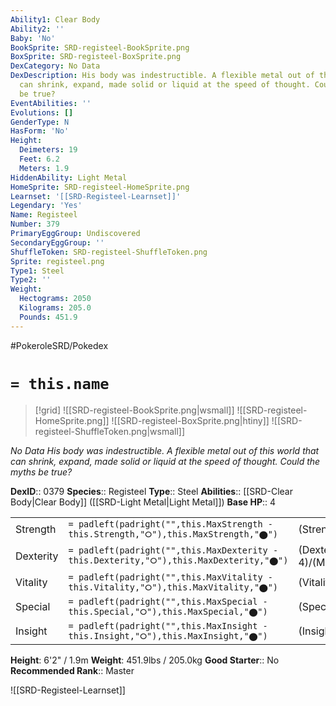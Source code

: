 ```yaml
---
Ability1: Clear Body
Ability2: ''
Baby: 'No'
BookSprite: SRD-registeel-BookSprite.png
BoxSprite: SRD-registeel-BoxSprite.png
DexCategory: No Data
DexDescription: His body was indestructible. A flexible metal out of this world that
  can shrink, expand, made solid or liquid at the speed of thought. Could the myths
  be true?
EventAbilities: ''
Evolutions: []
GenderType: N
HasForm: 'No'
Height:
  Deimeters: 19
  Feet: 6.2
  Meters: 1.9
HiddenAbility: Light Metal
HomeSprite: SRD-registeel-HomeSprite.png
Learnset: '[[SRD-Registeel-Learnset]]'
Legendary: 'Yes'
Name: Registeel
Number: 379
PrimaryEggGroup: Undiscovered
SecondaryEggGroup: ''
ShuffleToken: SRD-registeel-ShuffleToken.png
Sprite: registeel.png
Type1: Steel
Type2: ''
Weight:
  Hectograms: 2050
  Kilograms: 205.0
  Pounds: 451.9
---
```


#PokeroleSRD/Pokedex

# `= this.name`

> [!grid]
> ![[SRD-registeel-BookSprite.png|wsmall]]
> ![[SRD-registeel-HomeSprite.png]]
> ![[SRD-registeel-BoxSprite.png|htiny]]
> ![[SRD-registeel-ShuffleToken.png|wsmall]]


*No Data*
*His body was indestructible. A flexible metal out of this world that can shrink, expand, made solid or liquid at the speed of thought. Could the myths be true?*

**DexID**:: 0379
**Species**:: Registeel
**Type**:: Steel
**Abilities**:: [[SRD-Clear Body|Clear Body]] ([[SRD-Light Metal|Light Metal]])
**Base HP**:: 4

|           |                                                                                        |                                          |
| --------- | -------------------------------------------------------------------------------------- | ---------------------------------------- |
| Strength  | `= padleft(padright("",this.MaxStrength - this.Strength,"⭘"),this.MaxStrength,"⬤")`    | (Strength::5)/(MaxStrength::5)   |
| Dexterity | `= padleft(padright("",this.MaxDexterity - this.Dexterity,"⭘"),this.MaxDexterity,"⬤")` | (Dexterity:: 4)/(MaxDexterity::4) |
| Vitality  | `= padleft(padright("",this.MaxVitality - this.Vitality,"⭘"),this.MaxVitality,"⬤")`    | (Vitality::8)/(MaxVitality::8)   |
| Special   | `= padleft(padright("",this.MaxSpecial - this.Special,"⭘"),this.MaxSpecial,"⬤")`       | (Special::5)/(MaxSpecial::5)     |
| Insight   | `= padleft(padright("",this.MaxInsight - this.Insight,"⭘"),this.MaxInsight,"⬤")`       | (Insight::8)/(MaxInsight::8)     |

**Height**: 6'2" / 1.9m
**Weight**: 451.9lbs / 205.0kg
**Good Starter**:: No
**Recommended Rank**:: Master

![[SRD-Registeel-Learnset]]